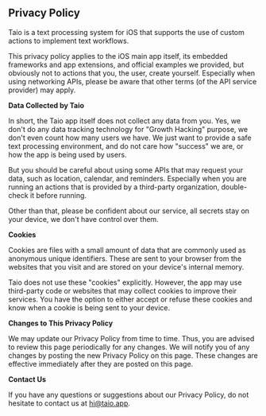 ## Privacy Policy

Taio is a text processing system for iOS that supports the use of custom actions to implement text workflows.

This privacy policy applies to the iOS main app itself, its embedded frameworks and app extensions, and official examples we provided, but obviously not to actions that you, the user, create yourself. Especially when using networking APIs, please be aware that other terms (of the API service provider) may apply.

**Data Collected by Taio**

In short, the Taio app itself does not collect any data from you. Yes, we don't do any data tracking technology for "Growth Hacking" purpose, we don't even count how many users we have. We just want to provide a safe text processing environment, and do not care how "success" we are, or how the app is being used by users.

But you should be careful about using some APIs that may request your data, such as location, calendar, and reminders. Especially when you are running an actions that is provided by a third-party organization, double-check it before running.

Other than that, please be confident about our service, all secrets stay on your device, we don't have control over them.

**Cookies**

Cookies are files with a small amount of data that are commonly used as anonymous unique identifiers. These are sent to your browser from the websites that you visit and are stored on your device's internal memory.

Taio does not use these "cookies" explicitly. However, the app may use third-party code or websites that may collect cookies to improve their services. You have the option to either accept or refuse these cookies and know when a cookie is being sent to your device.

**Changes to This Privacy Policy**

We may update our Privacy Policy from time to time. Thus, you are advised to review this page periodically for any changes. We will notify you of any changes by posting the new Privacy Policy on this page. These changes are effective immediately after they are posted on this page.

**Contact Us**

If you have any questions or suggestions about our Privacy Policy, do not hesitate to contact us at hi@taio.app.